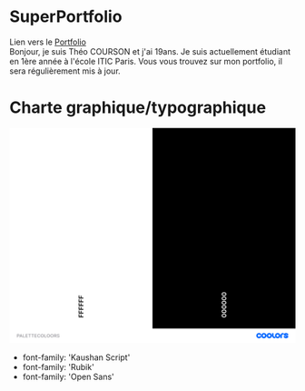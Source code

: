 # SuperPortfolio
Lien vers le [Portfolio](https://theocou.github.io/SuperPortfolio_TC/)<br>
Bonjour, je suis Théo COURSON et j'ai 19ans. Je suis actuellement étudiant en 1ère année à l'école ITIC Paris. Vous vous trouvez sur mon portfolio, il sera régulièrement mis à jour.<br>

# Charte graphique/typographique
![PALETTECOLOORS.png](./asset/PALETTECOLOORS.png.png)
- font-family: 'Kaushan Script'
- font-family: 'Rubik'
- font-family: 'Open Sans'
